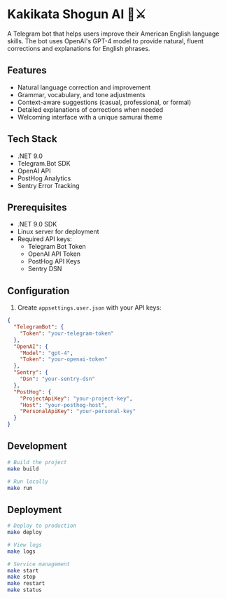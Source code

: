 # Kakikata Shogun AI 🏯⚔️

A Telegram bot that helps users improve their American English language skills. The bot uses OpenAI's GPT-4 model to provide natural, fluent corrections and explanations for English phrases.

## Features

- Natural language correction and improvement
- Grammar, vocabulary, and tone adjustments
- Context-aware suggestions (casual, professional, or formal)
- Detailed explanations of corrections when needed
- Welcoming interface with a unique samurai theme

## Tech Stack

- .NET 9.0
- Telegram.Bot SDK
- OpenAI API
- PostHog Analytics
- Sentry Error Tracking

## Prerequisites

- .NET 9.0 SDK
- Linux server for deployment
- Required API keys:
  - Telegram Bot Token
  - OpenAI API Token
  - PostHog API Keys
  - Sentry DSN

## Configuration

1. Create `appsettings.user.json` with your API keys:

```json
{
  "TelegramBot": {
    "Token": "your-telegram-token"
  },
  "OpenAI": {
    "Model": "gpt-4",
    "Token": "your-openai-token"
  },
  "Sentry": {
    "Dsn": "your-sentry-dsn"
  },
  "PostHog": {
    "ProjectApiKey": "your-project-key",
    "Host": "your-posthog-host",
    "PersonalApiKey": "your-personal-key"
  }
}
```

## Development

```bash
# Build the project
make build

# Run locally
make run
```

## Deployment

```bash
# Deploy to production
make deploy

# View logs
make logs

# Service management
make start
make stop
make restart
make status
```
